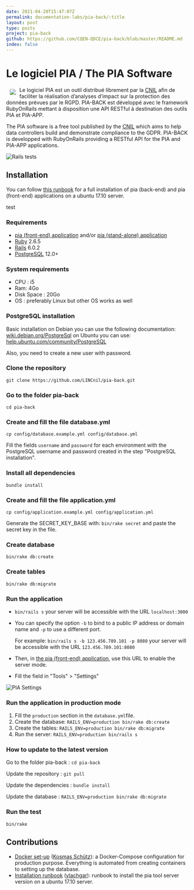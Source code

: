 ```yaml
---
date: 2021-04-20T15:47:07Z
permalink: documentation-labs/pia-back/:title
layout: post
type: posts
project: pia-back
github: https://github.com/CQEN-QDCE/pia-back/blob/master/README.md
index: false
---
```

# Le logiciel PIA / The PIA Software
<img src="https://raw.githubusercontent.com/LINCnil/pia/master/src/assets/images/pia-auth-logo.png" align="left" hspace="10" vspace="6"> Le logiciel PIA est un outil distribué librement par la [CNIL](https://www.cnil.fr/fr/outil-pia-telechargez-et-installez-le-logiciel-de-la-cnil) afin de faciliter la réalisation d’analyses d’impact sur la protection des données prévues par le RGPD.
PIA-BACK est développé avec le framework RubyOnRails mettant à disposition une API RESTful à destination des outils PIA et PIA-APP.

The PIA software is a free tool published by the [CNIL](https://www.cnil.fr/en/open-source-pia-software-helps-carry-out-data-protection-impact-assesment) which aims to help data controllers build and demonstrate compliance to the GDPR. 
PIA-BACK is developped with RubyOnRails providing a RESTful API for the PIA and PIA-APP applications. 

![Rails tests](https://github.com/lincnil/pia-back/workflows/CI/badge.svg?branch=master)

## Installation
You can follow <a href="https://github.com/LINCnil/pia/issues/77" target="_blank">this runbook</a> for a full installation of pia (back-end) and pia (front-end) applications on a ubuntu 17.10 server.

test 
### Requirements
- [pia (front-end) application](https://github.com/LINCnil/pia) and/or [pia (stand-alone) application](https://github.com/LINCnil/pia-app)
- [Ruby](http://www.ruby-lang.org) 2.6.5
- [Rails](http://rubyonrails.org) 6.0.2
- [PostgreSQL](https://www.postgresql.org) 12.0+

### System requirements
- CPU : i5
- Ram: 4Go
- Disk Space : 20Go 
- OS : preferably Linux but other OS works as well

### PostgreSQL installation
Basic installation on Debian you can use the following documentation: [wiki.debian.org/PostgreSql](https://wiki.debian.org/PostgreSql)
on Ubuntu you can use: [help.ubuntu.com/community/PostgreSQL](https://help.ubuntu.com/community/PostgreSQL)

Also, you need to create a new user with password.

### Clone the repository
`git clone https://github.com/LINCnil/pia-back.git`

### Go to the folder pia-back
`cd pia-back`

### Create and fill the file database.yml
`cp config/database.example.yml config/database.yml`

Fill the fields `username` and `password` for each environment with the PostgreSQL username and password created in the step "PostgreSQL installation".

### Install all dependencies
`bundle install`

### Create and fill the file application.yml
`cp config/application.example.yml config/application.yml`

Generate the SECRET_KEY_BASE with: `bin/rake secret` and paste the secret key in the file.

### Create database
`bin/rake db:create`

### Create tables
`bin/rake db:migrate`

### Run the application
- `bin/rails s` your server will be accessible with the URL `localhost:3000`

- You can specify the option `-b` to bind to a public IP address or domain name and `-p` to use a different port.

    For example: `bin/rails s -b 123.456.789.101 -p 8080` your server will be accessible with the URL `123.456.789.101:8080`

- Then, in [the pia (front-end) application](https://github.com/LINCnil/pia), use this URL to enable the server mode. 

- Fill the field in "Tools" > "Settings"

![PIA Settings](https://github.com/CQEN-QDCE/pia-back/blob/master/public/pia-settings.png?raw=true)

### Run the application in production mode
1. Fill the `production` section in the `database.yml`file.
2. Create the database: `RAILS_ENV=production bin/rake db:create`
3. Create the tables: `RAILS_ENV=production bin/rake db:migrate`
4. Run the server: `RAILS_ENV=production bin/rails s`

### How to update to the latest version

Go to the folder pia-back : `cd pia-back`

Update the repository : `git pull`

Update the dependencies : `bundle install`

Update the database : `RAILS_ENV=production bin/rake db:migrate`

### Run the test
`bin/rake`


## Contributions
- [Docker set-up](https://github.com/kosmas58/pia-docker) ([Kosmas Schütz](https://github.com/kosmas58)): a Docker-Compose configuration for production purpose. Everything is automated from creating containers to setting up the database. 
- [Installation runbook](https://github.com/LINCnil/pia/issues/77) ([ylachgar](https://github.com/ylachgar)): runbook to install the pia tool server version on a ubuntu 17.10 server.

